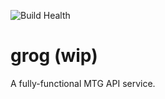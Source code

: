 ![Build Health](https://github.com/mpaauw/grog/actions/workflows/build-and-test.yml/badge.svg)

# grog (wip)

A fully-functional MTG API service.
